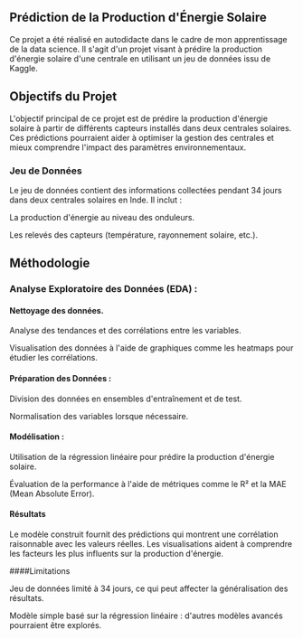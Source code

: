 ## Prédiction de la Production d'Énergie Solaire

Ce projet a été réalisé en autodidacte dans le cadre de mon apprentissage de la data science. Il s'agit d'un projet visant à prédire la production d'énergie solaire d'une centrale en utilisant un jeu de données issu de Kaggle.

## Objectifs du Projet

L'objectif principal de ce projet est de prédire la production d'énergie solaire à partir de différents capteurs installés dans deux centrales solaires. Ces prédictions pourraient aider à optimiser la gestion des centrales et mieux comprendre l'impact des paramètres environnementaux.

### Jeu de Données

Le jeu de données contient des informations collectées pendant 34 jours dans deux centrales solaires en Inde. Il inclut :

La production d'énergie au niveau des onduleurs.

Les relevés des capteurs (température, rayonnement solaire, etc.).

## Méthodologie

### Analyse Exploratoire des Données (EDA) :

#### Nettoyage des données.

Analyse des tendances et des corrélations entre les variables.

Visualisation des données à l'aide de graphiques comme les heatmaps pour étudier les corrélations.

#### Préparation des Données :

Division des données en ensembles d'entraînement et de test.

Normalisation des variables lorsque nécessaire.

#### Modélisation :

Utilisation de la régression linéaire pour prédire la production d'énergie solaire.

Évaluation de la performance à l'aide de métriques comme le R² et la MAE (Mean Absolute Error).

#### Résultats

Le modèle construit fournit des prédictions qui montrent une corrélation raisonnable avec les valeurs réelles. Les visualisations aident à comprendre les facteurs les plus influents sur la production d'énergie.

####Limitations

Jeu de données limité à 34 jours, ce qui peut affecter la généralisation des résultats.

Modèle simple basé sur la régression linéaire : d'autres modèles avancés pourraient être explorés.
